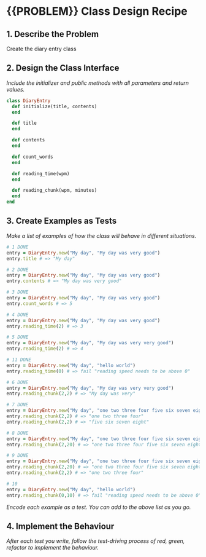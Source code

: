 # {{PROBLEM}} Class Design Recipe

## 1. Describe the Problem

Create the diary entry class

## 2. Design the Class Interface

_Include the initializer and public methods with all parameters and return values._

```ruby
class DiaryEntry
  def initialize(title, contents)
  end

  def title
  end

  def contents
  end

  def count_words
  end

  def reading_time(wpm)
  end

  def reading_chunk(wpm, minutes) 
  end
end
```

## 3. Create Examples as Tests

_Make a list of examples of how the class will behave in different situations._

```ruby
# 1 DONE
entry = DiaryEntry.new("My day", "My day was very good")
entry.title # => "My day"

# 2 DONE
entry = DiaryEntry.new("My day", "My day was very good")
entry.contents # => "My day was very good"

# 3 DONE
entry = DiaryEntry.new("My day", "My day was very good")
entry.count_words # => 5

# 4 DONE
entry = DiaryEntry.new("My day", "My day was very good")
entry.reading_time(2) # => 3

# 5 DONE
entry = DiaryEntry.new("My day", "My day was very very good")
entry.reading_time(2) # => 4

# 11 DONE
entry = DiaryEntry.new("My day", "hello world")
entry.reading_time(0) # => fail "reading speed needs to be above 0"

# 6 DONE
entry = DiaryEntry.new("My day", "My day was very very good")
entry.reading_chunk(2,2) # => "My day was very"

# 7 DONE
entry = DiaryEntry.new("My day", "one two three four five six seven eight nine ten")
entry.reading_chunk(2,2) # => "one two three four"
entry.reading_chunk(2,2) # => "five six seven eight"

# 8 DONE
entry = DiaryEntry.new("My day", "one two three four five six seven eight nine ten")
entry.reading_chunk(2,20) # => "one two three four five six seven eight nine ten"

# 9 DONE
entry = DiaryEntry.new("My day", "one two three four five six seven eight nine ten")
entry.reading_chunk(2,20) # => "one two three four five six seven eight nine ten"
entry.reading_chunk(2,2) # => "one two three four"

# 10
entry = DiaryEntry.new("My day", "hello world")
entry.reading_chunk(0,10) # => fail "reading speed needs to be above 0"

```

_Encode each example as a test. You can add to the above list as you go._

## 4. Implement the Behaviour

_After each test you write, follow the test-driving process of red, green, refactor to implement the behaviour._

